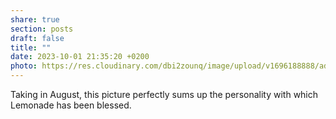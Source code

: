 ```yaml
---
share: true
section: posts
draft: false
title: ""
date: 2023-10-01 21:35:20 +0200
photo: https://res.cloudinary.com/dbi2zounq/image/upload/v1696188888/ad4n2opghogfcyyyigad.jpg
---
```


Taking in August, this picture perfectly sums up the personality with which Lemonade has been blessed. 
